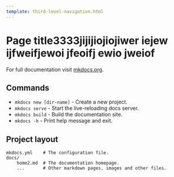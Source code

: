 ```yaml
---
template: third-level-navigation.html
---
```


# Page title3333jijijiojiojiwer iejew ijfweifjewoi jfeoifj ewio jweiof

For full documentation visit [mkdocs.org](https://www.mkdocs.org).

## Commands

- `mkdocs new [dir-name]` - Create a new project.
- `mkdocs serve` - Start the live-reloading docs server.
- `mkdocs build` - Build the documentation site.
- `mkdocs -h` - Print help message and exit.

## Project layout

    mkdocs.yml    # The configuration file.
    docs/
        home2.md  # The documentation homepage.
        ...       # Other markdown pages, images and other files.

